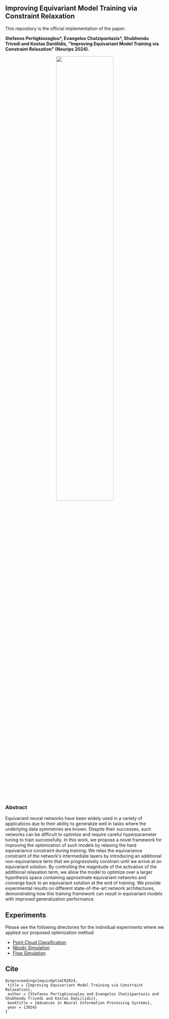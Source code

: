 ## Improving Equivariant Model Training via Constraint Relaxation
This repository is the official implementation of the paper:

__Stefanos Pertigkiozoglou\*, Evangelos Chatzipantazis\*, Shubhendu Trivedi and Kostas Daniilidis, "Improving Equivariant Model Training via Constraint Relaxation" (Neurips 2024).__

<p align="center">
<img src="https://github.com/StefanosPert/setup_Equivariant_Optimization_CR/blob/main/assets/ApproximateEquivarianceOptimization.jpg" width=60%>
</p>

### Abstract
Equivariant neural networks have been widely used in a variety of applications due to their ability to generalize well in tasks where the underlying data symmetries are known. Despite their successes, such networks can be difficult to optimize and require careful hyperparameter tuning to train successfully. In this work, we propose a novel framework for improving the optimization of such models by relaxing the hard equivariance constraint during training: We relax the equivariance constraint of the network's intermediate layers by introducing an additional non-equivariance term that we progressively constrain until we arrive at an equivariant solution. By controlling the magnitude of the activation of the additional relaxation term, we allow the model to optimize over a larger hypothesis space containing approximate equivariant networks and converge back to an equivariant solution at the end of training. We provide experimental results on different state-of-the-art network architectures, demonstrating how this training framework can result in equivariant models with improved generalization performance. 

## Experiments
Please see the following directories for the individual experiments where we applied our proposed optimization method
- [Point Cloud Classification](https://github.com/StefanosPert/setup_Equivariant_Optimization_CR/tree/main/PCClassification)
- [Nbody Simulation](https://github.com/StefanosPert/setup_Equivariant_Optimization_CR/tree/main/Nbody_sim)
- [Flow Simulation](https://github.com/StefanosPert/setup_Equivariant_Optimization_CR/tree/main/2DFlow)

## Cite
```
@inproceedings{equivOptimCR2024,
 title = {Improving Equivariant Model Training via Constraint Relaxation},
 author = {Stefanos Pertigkiozoglou and Evangelos Chatzipantazis and Shubhendu Trivedi and Kostas Daniilidis},
 booktitle = {Advances in Neural Information Processing Systems},
 year = {2024}
}
```
